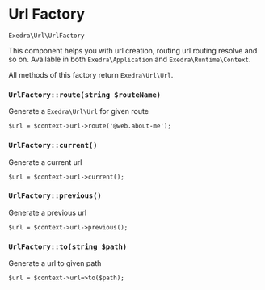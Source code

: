 # Url Factory
```Exedra\Url\UrlFactory```

This component helps you with url creation, routing url routing resolve and so on. Available in both `Exedra\Application` and `Exedra\Runtime\Context`.

All methods of this factory return ```Exedra\Url\Url```.

### ```UrlFactory::route(string $routeName)```

Generate a ```Exedra\Url\Url``` for given route
```
$url = $context->url->route('@web.about-me');
```

### `UrlFactory::current()`
Generate a current url
```
$url = $context->url->current();
```

### `UrlFactory::previous()`
Generate a previous url
```
$url = $context->url->previous();
```

### `UrlFactory::to(string $path)`
Generate a url to given path
```
$url = $context->url=>to($path);
```